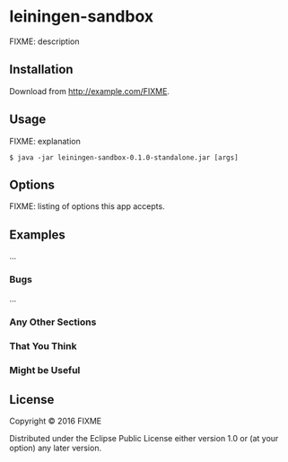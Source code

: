 # leiningen-sandbox

FIXME: description

## Installation

Download from http://example.com/FIXME.

## Usage

FIXME: explanation

    $ java -jar leiningen-sandbox-0.1.0-standalone.jar [args]

## Options

FIXME: listing of options this app accepts.

## Examples

...

### Bugs

...

### Any Other Sections
### That You Think
### Might be Useful

## License

Copyright © 2016 FIXME

Distributed under the Eclipse Public License either version 1.0 or (at
your option) any later version.
